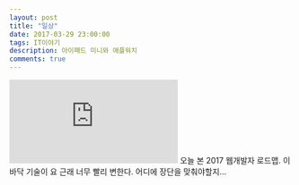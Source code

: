 ```yaml
---
layout: post
title: "일상"
date: 2017-03-29 23:00:00
tags: IT이야기
description: 아이패드 미니와 애플워치
comments: true
---
```


![](https://github.com/kamranahmedse/developer-roadmap/blob/master/README.md)
오늘 본 2017 웹개발자 로드맵.
이 바닥 기술이 요 근래 너무 빨리 변한다. 어디에 장단을 맞춰야할지...